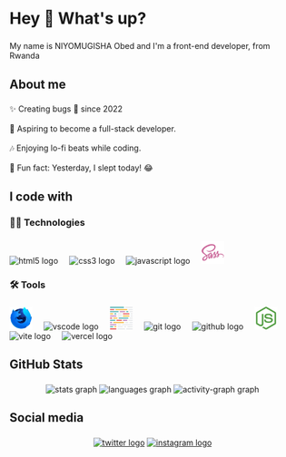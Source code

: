 <h1 align="left">Hey 👋 What's up?</h1>

###

<p align="left">My name is NIYOMUGISHA Obed and I'm a front-end developer, from Rwanda</p>

###

<h2 align="left">About me</h2>

###

<p align="left">✨ Creating bugs 🐞 since 2022<br><br>🚀 Aspiring to become a full-stack developer.<br><br>🎶 Enjoying lo-fi beats while coding.<br><br>🎲 Fun fact: Yesterday, I slept today! 😂</p>

###

<h2 align="left">I code with</h2>

###

<h3 align="left">👩‍💻 Technologies</h3>

###

<div align="left">
  <img src="https://cdn.jsdelivr.net/gh/devicons/devicon/icons/html5/html5-original.svg" height="40" alt="html5 logo"  />
  <img width="12" />
  <img src="https://cdn.jsdelivr.net/gh/devicons/devicon/icons/css3/css3-original.svg" height="40" alt="css3 logo"  />
  <img width="12" />
  <img src="https://cdn.jsdelivr.net/gh/devicons/devicon/icons/javascript/javascript-plain.svg" height="40" alt="javascript logo"  />
  <img width="12" />
  <img src="./Sass.svg" height="40" alt="sass logo"  />
</div>

###

<h3 align="left">🛠 Tools</h3>

###

<div align="left">
  <img src="./firefox-developer-edition-57-70-svgrepo-com.svg" height="40" alt="firefox logo"  />
  <img width="12" />
  <img src="https://cdn.jsdelivr.net/gh/devicons/devicon/icons/vscode/vscode-original.svg" height="40" alt="vscode logo"  />
  <img width="12" />
  <img src="./prettier-svgrepo-com.svg" height="40" alt="prettier logo"  />
  <img width="12" />
  <img src="https://cdn.jsdelivr.net/gh/devicons/devicon/icons/git/git-original.svg" height="40" alt="git logo"  />
  <img width="12" />
  <img src="https://skillicons.dev/icons?i=github" height="40" alt="github logo"  />
  <img width="12" />
  <img src="./nodejs-icon-svgrepo-com.svg" height="40" alt="nodejs logo"  />
  <img width="12" />
  <img src="https://skillicons.dev/icons?i=vite" height="40" alt="vite logo"  />
  <img width="12" />
  <img src="https://skillicons.dev/icons?i=vercel" height="40" alt="vercel logo"  />
</div>

###

<h2 align="left">GitHub Stats</h2>

###

<div align="center">
  <img src="https://github-readme-stats.vercel.app/api?username=obed71&hide_title=false&hide_rank=false&show_icons=true&include_all_commits=true&count_private=true&disable_animations=false&theme=radical&locale=en&hide_border=true&order=1" height="150" alt="stats graph"  />
  <img src="https://github-readme-stats.vercel.app/api/top-langs?username=obed71&locale=en&hide_title=false&layout=compact&card_width=320&langs_count=5&theme=radical&hide_border=true&order=2" height="150" alt="languages graph"  />
  <img src="https://github-readme-activity-graph.vercel.app/graph?username=obed71&radius=16&theme=redical&area=true&order=5&hide_title=false&hide_border=true" height="300" alt="activity-graph graph"  />
</div>

###

<h2 align="left">Social media</h2>

###

<div align="center">
  <a href="https://x.com/obed_71" target="_blank"><img src="https://raw.githubusercontent.com/maurodesouza/profile-readme-generator/master/src/assets/icons/social/twitter/default.svg" width="52" height="40" alt="twitter logo"  /></a>
  <a href="https://instagram.com/obed8.n" target="_blank"><img src="https://raw.githubusercontent.com/maurodesouza/profile-readme-generator/master/src/assets/icons/social/instagram/default.svg" width="52" height="40" alt="instagram logo"  /></a>
</div>

###
